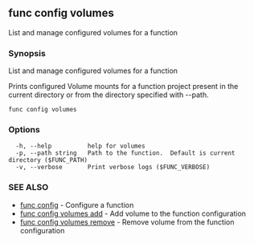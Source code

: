 ## func config volumes

List and manage configured volumes for a function

### Synopsis

List and manage configured volumes for a function

Prints configured Volume mounts for a function project present in
the current directory or from the directory specified with --path.


```
func config volumes
```

### Options

```
  -h, --help          help for volumes
  -p, --path string   Path to the function.  Default is current directory ($FUNC_PATH)
  -v, --verbose       Print verbose logs ($FUNC_VERBOSE)
```

### SEE ALSO

* [func config](func_config.md)	 - Configure a function
* [func config volumes add](func_config_volumes_add.md)	 - Add volume to the function configuration
* [func config volumes remove](func_config_volumes_remove.md)	 - Remove volume from the function configuration

